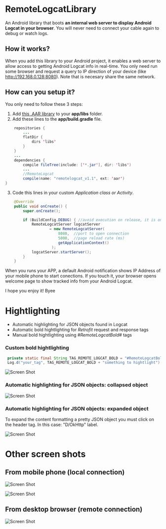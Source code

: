 # RemoteLogcatLibrary
An Android library that boots **an internal web server to display Android Logcat in your browser**. You will never need to connect your cable again to debug or watch logs.

## How it works?
When you add this library to your Android project, it enables a web server to allow access to getting Android Logcat info in real-time. You only need run some browser and request a query to IP direction of your device (like http://192.168.0.128:8080). Note that is necesary share the same network.

## How can you setup it?
You only need to follow these 3 steps:
 1) Add [this .AAR library](https://github.com/mipegir/RemoteLogcatLibrary/raw/master/downloads/remotelogcat_v1.1.aar) to your **app/libs** folder.
 2) Add these lines to the **app/build.gradle** file.
```java
    repositories {
        ...
        flatDir {
            dirs 'libs' 
        }
    }
    ...
    dependencies {
        compile fileTree(include: ['*.jar'], dir: 'libs')
        ...
        //RemoteLogcat
        compile(name: "remotelogcat_v1.1", ext: 'aar')
}
```
 3) Code this lines in your custom *Application class or Activity*.
```java
    @Override
    public void onCreate() {
        super.onCreate();

        if (BuildConfig.DEBUG) { //avoid execution on release, it is only for testing purpoise
            RemoteLogcatServer logcatServer 
                    = new RemoteLogcatServer(
                        8080,  //port to open connection
                        5000,  //page reload rate (ms)
                        getApplicationContext()
                     );
            logcatServer.startServer();
        }
    }
```

When you runs your APP, a default Android notification shows IP Address of your mobile phone to start conections. If you touch it, your browser opens welcome page to show tracked info from your Android Logcat.

I hope you enjoy it! Byee

# Hightlighting
* Automatic highlighting for JSON objects found in Logcat
* Automatic bold hightlighting for *Retrofit* request and response tags
* Manual bold hightlighting using *#RemoteLogcatBold#* tags

### Custom bold hightlighting
```java
 private static final String TAG_REMOTE_LOGCAT_BOLD = "#RemoteLogcatBold#";
 Log.d("your_tag", TAG_REMOTE_LOGCAT_BOLD + "something to hightlight");
```

![Screen Shot](https://github.com/mipegir/RemoteLogcatLibrary/raw/master/downloads/screenshots/desktop_screenshot_bold_higtligting.PNG)

### Automatic highlighting for JSON objects: collapsed object
![Screen Shot](https://github.com/mipegir/RemoteLogcatLibrary/raw/master/downloads/screenshots/desktop_screenshot_colapsed_json_object.png)

### Automatic highlighting for JSON objects: expanded object
To expand the content formatting a pretty JSON object you must click on the header tag. In this case: "D/OkHttp" label.

![Screen Shot](https://github.com/mipegir/RemoteLogcatLibrary/raw/master/downloads/screenshots/desktop_screenshot_expanded_json_object.png)

# Other screen shots

## From mobile phone (local connection)
![Screen Shot](https://github.com/mipegir/RemoteLogCatLibrary/raw/master/downloads/screenshots/mobile_screenshot_remote_logcat_android.png)

![Screen Shot](https://github.com/mipegir/RemoteLogCatLibrary/raw/master/downloads/screenshots/mobile_screenshot2_remote_logcat_android.png)

## From desktop browser (remote connection)
![Screen Shot](https://github.com/mipegir/RemoteLogcatLibrary/raw/master/downloads/screenshots/desktop_screenshot_remote_logcat_android.PNG)
